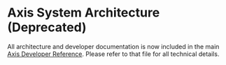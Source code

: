 # Axis System Architecture (Deprecated)

All architecture and developer documentation is now included in the main [Axis Developer Reference](README.md). Please refer to that file for all technical details.
